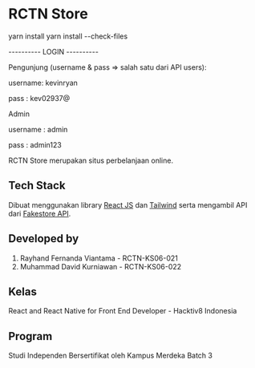 # RCTN Store
yarn install
yarn install --check-files

---------- LOGIN ----------

Pengunjung (username & pass => salah satu dari API users):

username: kevinryan

pass    : kev02937@

Admin

username : admin

pass     : admin123

RCTN Store merupakan situs perbelanjaan online.

## Tech Stack

Dibuat menggunakan library [React JS](https://reactjs.org/) dan [Tailwind](https://tailwindcss.com/docs/guides/create-react-app) serta mengambil API dari [Fakestore API](https://fakestoreapi.com/).

## Developed by

1. Rayhand Fernanda Viantama - RCTN-KS06-021
2. Muhammad David Kurniawan - RCTN-KS06-022

## Kelas

React and React Native for Front End Developer - Hacktiv8 Indonesia

## Program

Studi Independen Bersertifikat oleh Kampus Merdeka Batch 3

